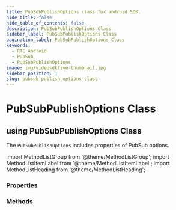 ```yaml
---
title: PubSubPublishOptions class for android SDK.
hide_title: false
hide_table_of_contents: false
description: PubSubPublishOptions Class
sidebar_label: PubSubPublishOptions Class
pagination_label: PubSubPublishOptions Class
keywords:
  - RTC Android
  - PubSub
  - PubSubPublishOptions
image: img/videosdklive-thumbnail.jpg
sidebar_position: 1
slug: pubsub-publish-options-class
---
```


# PubSubPublishOptions Class

## using PubSubPublishOptions Class

The `PubSubPublishOptions` includes properties of PubSub options.

import MethodListGroup from '@theme/MethodListGroup';
import MethodListItemLabel from '@theme/MethodListItemLabel';
import MethodListHeading from '@theme/MethodListHeading';

### Properties

<MethodListGroup>
  <MethodListItemLabel name="__properties"  >
    <MethodListGroup>
      <MethodListHeading heading="Properties" />
      <MethodListItemLabel name="persist" type={"bool"} description={"Specifies whether to store messages on server for upcoming participants"} />
    </MethodListGroup>
  </MethodListItemLabel>
</MethodListGroup>

### Methods

<MethodListGroup>
  <MethodListItemLabel name="__methods" >
    <MethodListGroup>
      <MethodListHeading heading="Methods" />
      <MethodListItemLabel name="toJSONObject()"  type={"JSONObject"} />
    </MethodListGroup>
  </MethodListItemLabel>
</MethodListGroup>